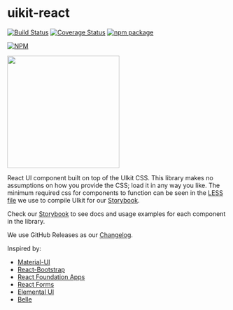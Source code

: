 uikit-react
===========

[![Build Status](https://travis-ci.org/stipsan/uikit-react.svg)](https://travis-ci.org/stipsan/uikit-react)
[![Coverage Status](https://coveralls.io/repos/github/stipsan/uikit-react/badge.svg)](https://coveralls.io/github/stipsan/uikit-react)
[![npm package](https://img.shields.io/npm/dm/uikit-react.svg)](https://www.npmjs.com/package/uikit-react)

[![NPM](https://nodei.co/npm/uikit-react.png)](https://www.npmjs.com/package/uikit-react)

<img src="https://uikit-react.io/logo.svg" width="256"/>

React UI component built on top of the UIkit CSS.
This library makes no assumptions on how you provide the CSS; load it in any way you like.
The minimum required css for components to function can be seen in the [LESS file](.storybook/uikit.less) we use to compile UIkit for our [Storybook](http://uikit-react.io).

Check our [Storybook](http://uikit-react.io) to see docs and usage examples for each component in the library.

We use GitHub Releases as our [Changelog](https://github.com/stipsan/uikit-react/releases).

Inspired by:
* [Material-UI](http://material-ui.com/)
* [React-Bootstrap](http://react-bootstrap.github.io)
* [React Foundation Apps](https://github.com/akiran/react-foundation-apps)
* [React Forms](http://prometheusresearch.github.io/react-forms/)
* [Elemental UI](http://elemental-ui.com)
* [Belle](https://github.com/nikgraf/belle/)
